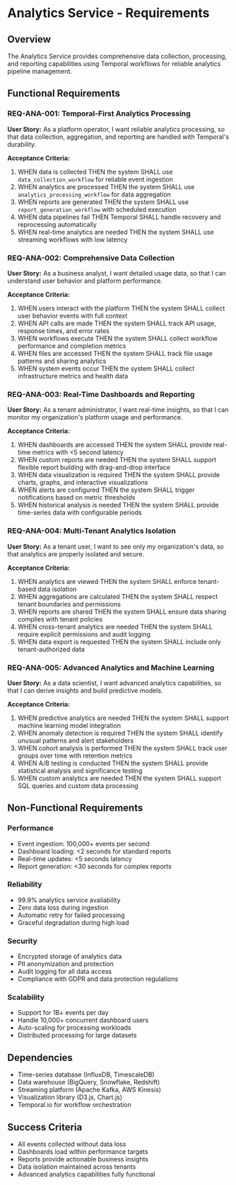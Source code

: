 # Analytics Service - Requirements

## Overview
The Analytics Service provides comprehensive data collection, processing, and reporting capabilities using Temporal workflows for reliable analytics pipeline management.

## Functional Requirements

### REQ-ANA-001: Temporal-First Analytics Processing
**User Story:** As a platform operator, I want reliable analytics processing, so that data collection, aggregation, and reporting are handled with Temporal's durability.

**Acceptance Criteria:**
1. WHEN data is collected THEN the system SHALL use `data_collection_workflow` for reliable event ingestion
2. WHEN analytics are processed THEN the system SHALL use `analytics_processing_workflow` for data aggregation
3. WHEN reports are generated THEN the system SHALL use `report_generation_workflow` with scheduled execution
4. WHEN data pipelines fail THEN Temporal SHALL handle recovery and reprocessing automatically
5. WHEN real-time analytics are needed THEN the system SHALL use streaming workflows with low latency

### REQ-ANA-002: Comprehensive Data Collection
**User Story:** As a business analyst, I want detailed usage data, so that I can understand user behavior and platform performance.

**Acceptance Criteria:**
1. WHEN users interact with the platform THEN the system SHALL collect user behavior events with full context
2. WHEN API calls are made THEN the system SHALL track API usage, response times, and error rates
3. WHEN workflows execute THEN the system SHALL collect workflow performance and completion metrics
4. WHEN files are accessed THEN the system SHALL track file usage patterns and sharing analytics
5. WHEN system events occur THEN the system SHALL collect infrastructure metrics and health data

### REQ-ANA-003: Real-Time Dashboards and Reporting
**User Story:** As a tenant administrator, I want real-time insights, so that I can monitor my organization's platform usage and performance.

**Acceptance Criteria:**
1. WHEN dashboards are accessed THEN the system SHALL provide real-time metrics with <5 second latency
2. WHEN custom reports are needed THEN the system SHALL support flexible report building with drag-and-drop interface
3. WHEN data visualization is required THEN the system SHALL provide charts, graphs, and interactive visualizations
4. WHEN alerts are configured THEN the system SHALL trigger notifications based on metric thresholds
5. WHEN historical analysis is needed THEN the system SHALL provide time-series data with configurable periods

### REQ-ANA-004: Multi-Tenant Analytics Isolation
**User Story:** As a tenant user, I want to see only my organization's data, so that analytics are properly isolated and secure.

**Acceptance Criteria:**
1. WHEN analytics are viewed THEN the system SHALL enforce tenant-based data isolation
2. WHEN aggregations are calculated THEN the system SHALL respect tenant boundaries and permissions
3. WHEN reports are shared THEN the system SHALL ensure data sharing complies with tenant policies
4. WHEN cross-tenant analytics are needed THEN the system SHALL require explicit permissions and audit logging
5. WHEN data export is requested THEN the system SHALL include only tenant-authorized data

### REQ-ANA-005: Advanced Analytics and Machine Learning
**User Story:** As a data scientist, I want advanced analytics capabilities, so that I can derive insights and build predictive models.

**Acceptance Criteria:**
1. WHEN predictive analytics are needed THEN the system SHALL support machine learning model integration
2. WHEN anomaly detection is required THEN the system SHALL identify unusual patterns and alert stakeholders
3. WHEN cohort analysis is performed THEN the system SHALL track user groups over time with retention metrics
4. WHEN A/B testing is conducted THEN the system SHALL provide statistical analysis and significance testing
5. WHEN custom analytics are needed THEN the system SHALL support SQL queries and custom data processing

## Non-Functional Requirements

### Performance
- Event ingestion: 100,000+ events per second
- Dashboard loading: <2 seconds for standard reports
- Real-time updates: <5 seconds latency
- Report generation: <30 seconds for complex reports

### Reliability
- 99.9% analytics service availability
- Zero data loss during ingestion
- Automatic retry for failed processing
- Graceful degradation during high load

### Security
- Encrypted storage of analytics data
- PII anonymization and protection
- Audit logging for all data access
- Compliance with GDPR and data protection regulations

### Scalability
- Support for 1B+ events per day
- Handle 10,000+ concurrent dashboard users
- Auto-scaling for processing workloads
- Distributed processing for large datasets

## Dependencies
- Time-series database (InfluxDB, TimescaleDB)
- Data warehouse (BigQuery, Snowflake, Redshift)
- Streaming platform (Apache Kafka, AWS Kinesis)
- Visualization library (D3.js, Chart.js)
- Temporal.io for workflow orchestration

## Success Criteria
- All events collected without data loss
- Dashboards load within performance targets
- Reports provide actionable business insights
- Data isolation maintained across tenants
- Advanced analytics capabilities fully functional